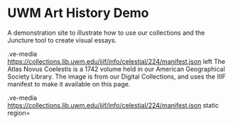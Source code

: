 # UWM Art History Demo

A demonstration site to illustrate how to use our collections and the Juncture tool to create visual essays. 

.ve-media  https://collections.lib.uwm.edu/iiif/info/celestial/224/manifest.json left
The Atlas Novus Coelestis is a 1742 volume held in our American Geographical Society Library. The image is from our Digital Collections, and uses the IIIF manifest to make it available on this page. 

.ve-media https://collections.lib.uwm.edu/iiif/info/celestial/224/manifest.json static region=



